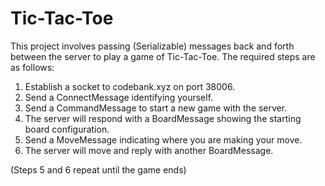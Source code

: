 # Tic-Tac-Toe
This project involves passing (Serializable) messages back and forth between the server to play a game of Tic-Tac-Toe. The required steps are as follows:
<ol>
<li>Establish a socket to codebank.xyz on port 38006.</li>
<li>Send a ConnectMessage identifying yourself.</li>
<li>Send a CommandMessage to start a new game with the server.</li>
<li>The server will respond with a BoardMessage showing the starting board configuration. </li>
<li>Send a MoveMessage indicating where you are making your move.</li>
<li>The server will move and reply with another BoardMessage.</li>
</ol>
(Steps 5 and 6 repeat until the game ends)
